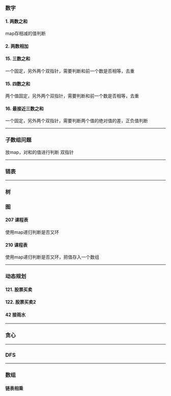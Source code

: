 ### 数字
#### 1. 两数之和
map存相减的值判断

#### 2. 两数相加

#### 15. 三数之和
一个固定，另外两个双指针，需要判断和前一个数是否相等，去重

#### 15. 四数之和
两个值固定，另外两个双指针，需要判断和前一个数是否相等，去重

#### 16. 最接近三数之和
一个固定，另外两个双指针，需要判断两个值的绝对值的差，正负值判断

-------------

### 子数组问题

放map，对和的值进行判断
双指针

-------------

### 链表

-------------

### 树



### 图


#### 207 课程表
使用map递归判断是否又环

#### 210 课程表
使用map递归判断是否又环，把值存入一个数组


-------------

### 动态规划

#### 121. 股票买卖

#### 122. 股票买卖2

#### 42 接雨水

-------------
### 贪心
-------------

### DFS

-------------
### 数组

#### 链表相乘
